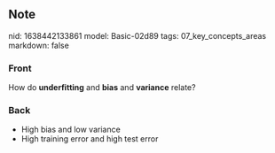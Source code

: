 ## Note
nid: 1638442133861
model: Basic-02d89
tags: 07_key_concepts_areas
markdown: false

### Front
How do <b>underfitting</b> and <b>bias</b> and <b>variance</b>
relate?

### Back
<ul>
  <li>High bias and low variance
  <li>High training error and high test error
</ul>
